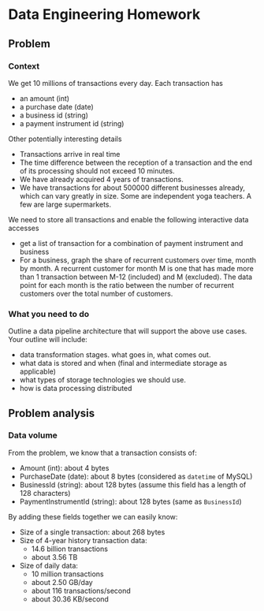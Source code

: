 # Data Engineering Homework

## Problem

### Context

We get 10 millions of transactions every day. Each transaction has
- an amount (int)
- a purchase date (date)
- a business id (string)
- a payment instrument id (string)

Other potentially interesting details
- Transactions arrive in real time
- The time difference between the reception of a transaction and the end of its
  processing should not exceed 10 minutes.
- We have already acquired 4 years of transactions.
- We have transactions for about 500000 different businesses already, which can vary
  greatly in size. Some are independent yoga teachers. A few are large supermarkets.

We need to store all transactions and enable the following interactive data accesses
- get a list of transaction for a combination of payment instrument and business
- For a business, graph the share of recurrent customers over time, month by month. A
  recurrent customer for month M is one that has made more than 1 transaction
  between M-12 (included) and M (excluded). The data point for each month is the
  ratio between the number of recurrent customers over the total number of customers.

### What you need to do

Outline a data pipeline architecture that will support the above use cases. Your outline will
include:
- data transformation stages. what goes in, what comes out.
- what data is stored and when (final and intermediate storage as applicable)
- what types of storage technologies we should use.
- how is data processing distributed

## Problem analysis

### Data volume

From the problem, we know that a transaction consists of:
- Amount (int): about 4 bytes
- PurchaseDate (date): about 8 bytes (considered as `datetime` of MySQL)
- BusinessId (string): about 128 bytes (assume this field has a length of 128 characters)
- PaymentInstrumentId (string): about 128 bytes (same as `BusinessId`)

By adding these fields together we can easily know:
- Size of a single transaction: about 268 bytes
- Size of 4-year history transaction data: 
  - 14.6 billion transactions
  - about 3.56 TB
- Size of daily data:
  - 10 million transactions
  - about 2.50 GB/day
  - about 116 transactions/second
  - about 30.36 KB/second

